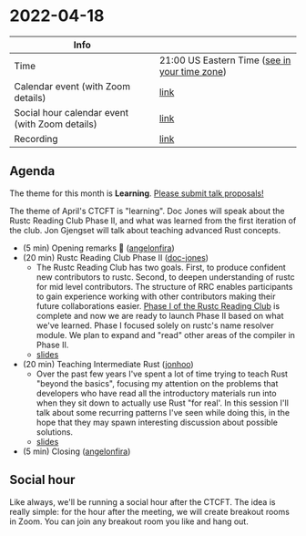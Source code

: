 # 2022-04-18

| Info                                           |                                                 |
| ---------------------------------------------- | ----------------------------------------------- |
| Time                                           | 21:00 US Eastern Time ([see in your time zone]) |
| Calendar event (with Zoom details)             | [link][cal]                                     |
| Social hour calendar event (with Zoom details) | [link][calsh]                                   |
| Recording                                      | [link][watch]                                   |

[see in your time zone]: https://everytimezone.com/s/497ef0a9

[cal]: https://calendar.google.com/event?action=TEMPLATE&tmeid=MzNnbWI1ODJoZDYyaG51cm4zZDgxY2I4ZGsgN24wdnZvcWZlMGtibms2aTA0dWl1NTJ0MzBAZw&tmsrc=7n0vvoqfe0kbnk6i04uiu52t30%40group.calendar.google.com
[calsh]: https://calendar.google.com/event?action=TEMPLATE&tmeid=NWltcW8ybDlhNTV1YWF0aThnYzdpbXBibWwgN24wdnZvcWZlMGtibms2aTA0dWl1NTJ0MzBAZw&tmsrc=7n0vvoqfe0kbnk6i04uiu52t30%40group.calendar.google.com
[watch]: https://youtu.be/xOkI7xZ35fE

## Agenda

The theme for this month is **Learning**. [Please submit talk proposals!](https://github.com/rust-lang/ctcft/issues/new/choose)

The theme of April's CTCFT is "learning". Doc Jones will speak about the Rustc
Reading Club Phase II, and what was learned from the first iteration of the
club. Jon Gjengset will talk about teaching advanced Rust concepts.

- (5 min) Opening remarks 👋 ([angelonfira])
- (20 min) Rustc Reading Club Phase II ([doc-jones])
    - The Rustc Reading Club has two goals. First, to produce confident new
      contributors to rustc. Second, to deepen understanding of rustc for mid
      level contributors. The structure of RRC enables participants to gain
      experience working with other contributors making their future
      collaborations easier. [Phase I of the Rustc Reading Club] is complete and
      now we are ready to launch Phase II based on what we've learned. Phase I
      focused solely on rustc's name resolver module. We plan to expand and
      "read" other areas of the compiler in Phase II.
  - [slides](https://hackmd.io/@rust-ctcft/HyuAxirE9#/)
- (20 min) Teaching Intermediate Rust ([jonhoo])
    - Over the past few years I've spent a lot of time trying to teach Rust
      "beyond the basics", focusing my attention on the problems that developers
      who have read all the introductory materials run into when they sit down
      to actually use Rust "for real'. In this session I'll talk about some
      recurring patterns I've seen while doing this, in the hope that they may
      spawn interesting discussion about possible solutions.
  - [slides](https://hackmd.io/@rust-ctcft/SykItuEX9#/)
- (5 min) Closing ([angelonfira])

[angelonfira]: https://github.com/angelonfira
[doc-jones]: https://github.com/doc-jones
[jonhoo]: https://github.com/jonhoo

[Phase I of the Rustc Reading Club]: https://mojosd.medium.com/rrc-phase-i-retrospective-74141fb246e4

## Social hour

Like always, we'll be running a social hour after the CTCFT. The idea is really
simple: for the hour after the meeting, we will create breakout rooms in Zoom.
You can join any breakout room you like and hang out.

[ctcft calendar]: https://calendar.google.com/calendar/embed?src=7n0vvoqfe0kbnk6i04uiu52t30%40group.calendar.google.com
